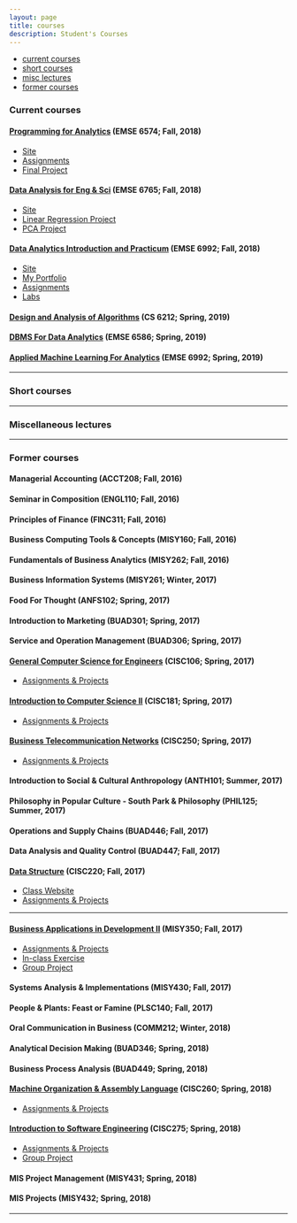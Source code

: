 ```yaml
---
layout: page
title: courses
description: Student's Courses
---
```


<div class="navbar">
    <div class="navbar-inner">
        <ul class="nav">
            <li><a href="#current">current courses</a></li>
            <li><a href="#shortcourses">short courses</a></li>
            <li><a href="#misc">misc lectures</a></li>
            <li><a href="#old">former courses</a></li>
        </ul>
    </div>
</div>


### <a name="current"></a>Current courses

#### [Programming for Analytics](http://www2.seas.gwu.edu/~bhagiweb/emse6574/) (EMSE 6574; Fall, 2018)
- [Site](http://www2.seas.gwu.edu/~bhagiweb/emse6574/)
- [Assignments](https://github.com/oliviapy960825/oliviapy960825.github.io/tree/master/Assignments/Programming%20for%20Analytics)
- [Final Project](https://github.com/oliviapy960825/oliviapy960825.github.io/tree/master/Assignments/Programming%20for%20Analytics/project)


#### [Data Analysis for Eng & Sci](https://www2.seas.gwu.edu/~dorpjr/EMSE271/Coursefiles.html) (EMSE 6765; Fall, 2018)
- [Site](https://www2.seas.gwu.edu/~dorpjr/EMSE271/Coursefiles.html)
- [Linear Regression Project](https://github.com/oliviapy960825/oliviapy960825.github.io/tree/master/Assignments/Data%20Analysis%20for%20Eng%20%26%20Sci/Linear%20Regression%20Project)
- [PCA Project](https://github.com/oliviapy960825/oliviapy960825.github.io/tree/master/Assignments/Data%20Analysis%20for%20Eng%20%26%20Sci/PCA%20Project)

#### [Data Analytics Introduction and Practicum](http://bsharvey.github.io) (EMSE 6992; Fall, 2018)

- [Site](https://oliviapy960825.github.io/)
- [My Portfolio](https://oliviapy960825.github.io/)
- [Assignments](https://github.com/oliviapy960825/oliviapy960825.github.io/tree/master/Assignments/Data%20Analytics%20Introduction%20and%20Practicum)
- [Labs](https://github.com/bsharvey/EMSEDataAnalytics/tree/master/EMSE6992_Labs)


#### [Design and Analysis of Algorithms]() (CS 6212; Spring, 2019)


#### [DBMS For Data Analytics]() (EMSE 6586; Spring, 2019)


#### [Applied Machine Learning For Analytics]() (EMSE 6992; Spring, 2019)
---

### <a name="shortcourses"></a>Short courses

---

### <a name="misc"></a>Miscellaneous lectures


---

### <a name="old"></a>Former courses

#### Managerial Accounting (ACCT208; Fall, 2016)



#### Seminar in Composition (ENGL110; Fall, 2016)



#### Principles of Finance (FINC311; Fall, 2016)



#### Business Computing Tools & Concepts (MISY160; Fall, 2016)


#### Fundamentals of Business Analytics (MISY262; Fall, 2016)



#### Business Information Systems (MISY261; Winter, 2017)


#### Food For Thought (ANFS102; Spring, 2017)


#### Introduction to Marketing (BUAD301; Spring, 2017)


#### Service and Operation Management (BUAD306; Spring, 2017)


#### [General Computer Science for Engineers](https://github.com/oliviapy960825/oliviapy960825.github.io/tree/master/Assignments/General%20Computer%20Science%20for%20Engineers) (CISC106; Spring, 2017)
- [Assignments & Projects](https://github.com/oliviapy960825/oliviapy960825.github.io/tree/master/Assignments/General%20Computer%20Science%20for%20Engineers)


#### [Introduction to Computer Science II](https://github.com/oliviapy960825/oliviapy960825.github.io/tree/master/Assignments/Introduction%20to%20Computer%20Science%20II) (CISC181; Spring, 2017)
- [Assignments & Projects](https://github.com/oliviapy960825/oliviapy960825.github.io/tree/master/Assignments/Introduction%20to%20Computer%20Science%20II)


#### [Business Telecommunication Networks](https://github.com/oliviapy960825/oliviapy960825.github.io/tree/master/Assignments/Business%20Telecommunication%20Networks/cisc250) (CISC250; Spring, 2017)
- [Assignments & Projects](https://github.com/oliviapy960825/oliviapy960825.github.io/tree/master/Assignments/Business%20Telecommunication%20Networks/cisc250)


#### Introduction to Social & Cultural Anthropology (ANTH101; Summer, 2017)


#### Philosophy in Popular Culture - South Park & Philosophy (PHIL125; Summer, 2017)


#### Operations and Supply Chains (BUAD446; Fall, 2017)


#### Data Analysis and Quality Control (BUAD447; Fall, 2017)


#### [Data Structure](https://github.com/oliviapy960825/oliviapy960825.github.io/tree/master/Assignments/Data%20Structure) (CISC220; Fall, 2017)
- [Class Website](https://www.eecis.udel.edu/~yarringt/CISC220/)
- [Assignments & Projects](https://github.com/oliviapy960825/oliviapy960825.github.io/tree/master/Assignments/Data%20Structure)

---
#### [Business Applications in Development II](https://github.com/oliviapy960825/oliviapy960825.github.io/tree/master/Assignments/Business%20Applications%20in%20Development%20II) (MISY350; Fall, 2017)
- [Assignments & Projects](https://github.com/oliviapy960825/oliviapy960825.github.io/tree/master/Assignments/Business%20Applications%20in%20Development%20II)
- [In-class Exercise](https://github.com/oliviapy960825/misy350-inclass-exercises)
- [Group Project](https://github.com/oliviapy960825/group-project)



#### Systems Analysis & Implementations (MISY430; Fall, 2017)



#### People & Plants: Feast or Famine (PLSC140; Fall, 2017)



#### Oral Communication in Business (COMM212; Winter, 2018)



#### Analytical Decision Making (BUAD346; Spring, 2018)



#### Business Process Analysis (BUAD449; Spring, 2018)



#### [Machine Organization & Assembly Language](https://github.com/oliviapy960825/oliviapy960825.github.io/tree/master/Assignments/Machine%20Organization%20%26%20Assembly%20Language/CISC260) (CISC260; Spring, 2018)
- [Assignments & Projects](https://github.com/oliviapy960825/oliviapy960825.github.io/tree/master/Assignments/Machine%20Organization%20%26%20Assembly%20Language/CISC260)


#### [Introduction to Software Engineering](https://github.com/oliviapy960825/oliviapy960825.github.io/tree/master/Assignments/Introduction%20to%20Software%20Engineering) (CISC275; Spring, 2018)
- [Assignments & Projects](https://github.com/oliviapy960825/oliviapy960825.github.io/tree/master/Assignments/Introduction%20to%20Software%20Engineering)
- [Group Project](https://github.com/oliviapy960825/oliviapy960825.github.io/tree/master/Assignments/Introduction%20to%20Software%20Engineering/estuary-team-10-8-master)



#### MIS Project Management (MISY431; Spring, 2018)



#### MIS Projects (MISY432; Spring, 2018)
---
